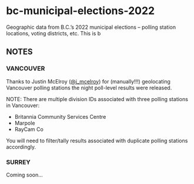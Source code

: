 # bc-municipal-elections-2022
Geographic data from B.C.’s 2022 municipal elections – polling station locations, voting districts, etc. This is b

## NOTES ##

### VANCOUVER 
Thanks to Justin McElroy ([@j_mcelroy](https://twitter.com/j_mcelroy)) for (manually!!!) geolocating Vancouver polling stations the night poll-level results were released. 

NOTE: There are multiple division IDs associated with three polling stations in Vancouver:
 * Britannia Community Services Centre 
 * Marpole
 * RayCam Co

 You will need to filter/tally results associated with duplicate polling stations accordingly.

### SURREY
Coming soon...